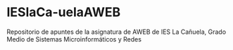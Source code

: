 # IESlaCa-uelaAWEB
Repositorio de apuntes de la asignatura de AWEB de IES La Cañuela, Grado Medio de Sistemas Microinformáticos y Redes
